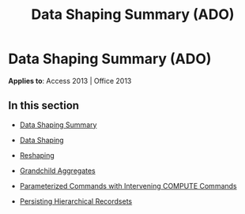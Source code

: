 ﻿---
title: Data Shaping Summary (ADO)
TOCTitle: Data Shaping Summary
ms:assetid: d175104a-23eb-4635-8ae4-c891aa6c6aab
ms:mtpsurl: https://msdn.microsoft.com/en-us/library/JJ250046(v=office.15)
ms:contentKeyID: 48547863
ms.date: 09/18/2015
mtps_version: v=office.15
---

# Data Shaping Summary (ADO)


**Applies to**: Access 2013 | Office 2013

## In this section

  - [Data Shaping Summary](data-shaping-summary.md)

  - [Data Shaping](data-shaping.md)

  - [Reshaping](reshaping.md)

  - [Grandchild Aggregates](grandchild-aggregates.md)

  - [Parameterized Commands with Intervening COMPUTE Commands](parameterized-commands-with-intervening-compute-commands.md)

  - [Persisting Hierarchical Recordsets](persisting-hierarchical-recordsets.md)

